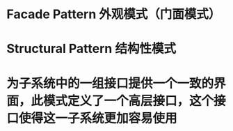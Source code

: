 # Facade Pattern 外观模式（门面模式）

# Structural Pattern 结构性模式


# 为子系统中的一组接口提供一个一致的界面，此模式定义了一个高层接口，这个接口使得这一子系统更加容易使用